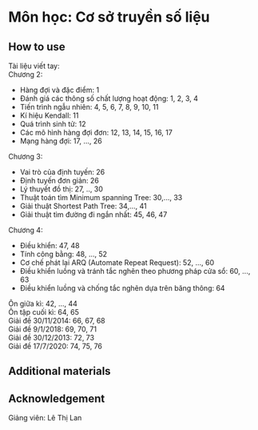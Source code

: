 # Môn học: Cơ sở truyền số liệu

## How to use

Tài liệu viết tay:\
Chương 2:

- Hàng đợi và đặc điểm: 1
- Đánh giá các thông số chất lượng hoạt động: 1, 2, 3, 4
- Tiến trình ngẫu nhiên: 4, 5, 6, 7, 8, 9, 10, 11
- Kí hiệu Kendall: 11
- Quá trình sinh tử: 12
- Các mô hình hàng đợi đơn: 12, 13, 14, 15, 16, 17
- Mạng hàng đợi: 17, ..., 26


Chương 3:

- Vai trò của định tuyến: 26
- Định tuyến đơn giản: 26
- Lý thuyết đồ thị: 27, .., 30
- Thuật toán tìm Minimum spanning Tree: 30,..., 33
- Giải thuật Shortest Path Tree: 34,..., 41
- Giải thuật tìm đường đi ngắn nhất: 45, 46, 47
  

Chương 4:

- Điều khiển: 47, 48
- Tính công bằng: 48, ..., 52
- Cơ chế phát lại ARQ (Automate Repeat Request): 52, ..., 60
- Điều khiển luồng và tránh tắc nghẽn theo phương pháp cửa sổ: 60, ..., 63
- Điều khiển luồng và chống tắc nghẽn dựa trên băng thông: 64

Ôn giữa kì: 42, ..., 44\
Ôn tập cuối kì: 64, 65 \
Giải đề 30/11/2014: 66, 67, 68 \
Giải đề 9/1/2018: 69, 70, 71 \
Giải đề 30/12/2013: 72, 73 \
Giải đề 17/7/2020: 74, 75, 76

## Additional materials

## Acknowledgement

Giảng viên: Lê Thị Lan